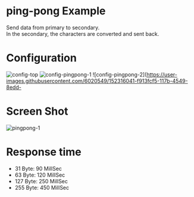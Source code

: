 # ping-pong Example   
Send data from primary to secondary.   
In the secondary, the characters are converted and sent back.   


# Configuration   
![config-top](https://user-images.githubusercontent.com/6020549/152316024-73f1aab9-fb2a-4729-8683-fbcdae3dcc71.jpg)
![config-pingpong-1](https://user-images.githubusercontent.com/6020549/152316036-c72523e3-508e-4bd1-be2a-bc28314e6d9b.jpg)
![config-pingpong-2](https://user-images.githubusercontent.com/6020549/152316041-f913fcf5-117b-4549-8edd-

# Screen Shot   
![pingpong-1](https://user-images.githubusercontent.com/6020549/152316130-784d49eb-a5d9-4858-af54-0979af1948c0.jpg)

# Response time   
- 31  Byte:  90 MillSec   
- 63  Byte: 120 MillSec   
- 127 Byte: 250 MillSec   
- 255 Byte: 450 MillSec   
